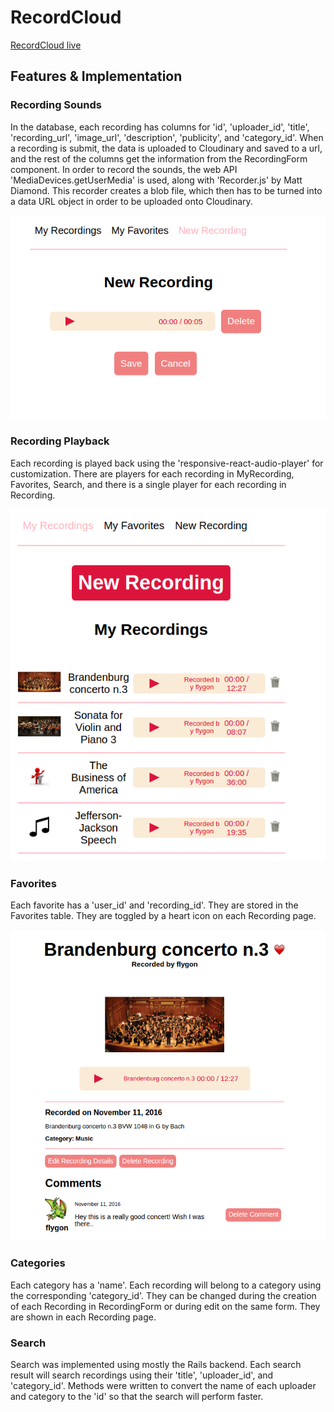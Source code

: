 # RecordCloud

[RecordCloud live][direct]

[direct]: https://www.record-cloud.com/

## Features & Implementation

### Recording Sounds

  In the database, each recording has columns for 'id', 'uploader_id', 'title', 'recording_url', 'image_url', 'description', 'publicity', and 'category_id'. When a recording is submit, the data is uploaded to Cloudinary and saved to a url, and the rest of the columns get the information from the RecordingForm component.
  In order to record the sounds, the web API 'MediaDevices.getUserMedia' is used, along with 'Recorder.js' by Matt Diamond. This recorder creates a blob file, which then has to be turned into a data URL object in order to be uploaded onto Cloudinary.

  ![image of new recording](docs/wireframes/new_recording.png)

  ### Recording Playback

  Each recording is played back using the 'responsive-react-audio-player' for customization. There are players for each recording in MyRecording, Favorites, Search, and there is a single player for each recording in Recording.

  ![image of my recordings](docs/wireframes/my_recordings.png)

  ### Favorites

  Each favorite has a 'user_id' and 'recording_id'. They are stored in the Favorites table. They are toggled by a heart icon on each Recording page.

  ![image of recording](docs/wireframes/recording_detail.png)

  ### Categories

  Each category has a 'name'. Each recording will belong to a category using the corresponding 'category_id'. They can be changed during the creation of each Recording in RecordingForm or during edit on the same form. They are shown in each Recording page.

  ### Search

  Search was implemented using mostly the Rails backend. Each search result will search recordings using their 'title', 'uploader_id', and 'category_id'. Methods were written to convert the name of each uploader and category to the 'id' so that the search will perform faster.
